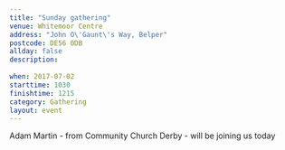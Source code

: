```yaml
---
title: "Sunday gathering"
venue: Whitemoor Centre
address: "John O\'Gaunt\'s Way, Belper"
postcode: DE56 0DB
allday: false
description: 
  
when: 2017-07-02
starttime: 1030
finishtime: 1215
category: Gathering
layout: event
---
```

Adam Martin - from Community Church Derby - will be joining us today